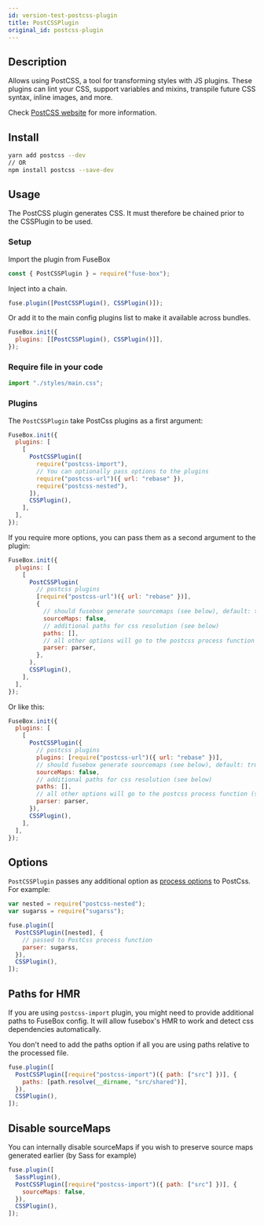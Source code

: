 ```yaml
---
id: version-test-postcss-plugin
title: PostCSSPlugin
original_id: postcss-plugin
---
```


## Description

Allows using PostCSS, a tool for transforming styles with JS plugins. These
plugins can lint your CSS, support variables and mixins, transpile future CSS
syntax, inline images, and more.

Check [PostCSS website](http://postcss.org/) for more information.

## Install

```bash
yarn add postcss --dev
// OR
npm install postcss --save-dev
```

## Usage

The PostCSS plugin generates CSS. It must therefore be chained prior to the
CSSPlugin to be used.

### Setup

Import the plugin from FuseBox

```js
const { PostCSSPlugin } = require("fuse-box");
```

Inject into a chain.

```js
fuse.plugin([PostCSSPlugin(), CSSPlugin()]);
```

Or add it to the main config plugins list to make it available across bundles.

```js
FuseBox.init({
  plugins: [[PostCSSPlugin(), CSSPlugin()]],
});
```

### Require file in your code

```js
import "./styles/main.css";
```

### Plugins

The `PostCSSPlugin` take PostCss plugins as a first argument:

```js
FuseBox.init({
  plugins: [
    [
      PostCSSPlugin([
        require("postcss-import"),
        // You can optionally pass options to the plugins
        require("postcss-url")({ url: "rebase" }),
        require("postcss-nested"),
      ]),
      CSSPlugin(),
    ],
  ],
});
```

If you require more options, you can pass them as a second argument to the
plugin:

```js
FuseBox.init({
  plugins: [
    [
      PostCSSPlugin(
        // postcss plugins
        [require("postcss-url")({ url: "rebase" })],
        {
          // should fusebox generate sourcemaps (see below), default: true
          sourceMaps: false,
          // additional paths for css resolution (see below)
          paths: [],
          // all other options will go to the postcss process function (see below)
          parser: parser,
        },
      ),
      CSSPlugin(),
    ],
  ],
});
```

Or like this:

```js
FuseBox.init({
  plugins: [
    [
      PostCSSPlugin({
        // postcss plugins
        plugins: [require("postcss-url")({ url: "rebase" })],
        // should fusebox generate sourcemaps (see below), default: true
        sourceMaps: false,
        // additional paths for css resolution (see below)
        paths: [],
        // all other options will go to the postcss process function (see below)
        parser: parser,
      }),
      CSSPlugin(),
    ],
  ],
});
```

## Options

`PostCSSPlugin` passes any additional option as
[process options](http://api.postcss.org/global.html#processOptions) to PostCss.
For example:

```js
var nested = require("postcss-nested");
var sugarss = require("sugarss");

fuse.plugin([
  PostCSSPlugin([nested], {
    // passed to PostCss process function
    parser: sugarss,
  }),
  CSSPlugin(),
]);
```

## Paths for HMR

If you are using `postcss-import` plugin, you might need to provide additional
paths to FuseBox config. It will allow fusebox's HMR to work and detect css
dependencies automatically.

You don't need to add the paths option if all you are using paths relative to
the processed file.

```js
fuse.plugin([
  PostCSSPlugin([require("postcss-import")({ path: ["src"] })], {
    paths: [path.resolve(__dirname, "src/shared")],
  }),
  CSSPlugin(),
]);
```

## Disable sourceMaps

You can internally disable sourceMaps if you wish to preserve source maps
generated earlier (by Sass for example)

```js
fuse.plugin([
  SassPlugin(),
  PostCSSPlugin([require("postcss-import")({ path: ["src"] })], {
    sourceMaps: false,
  }),
  CSSPlugin(),
]);
```
